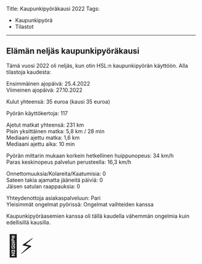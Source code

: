 Title: Kaupunkipyöräkausi 2022
Tags: 
  - Kaupunkipyörä
  - Tilastot
---
## Elämän neljäs kaupunkipyöräkausi
Tämä vuosi 2022 oli neljäs, kun otin HSL:n kaupunkipyörän käyttöön. Alla tilastoja kaudesta:

Ensimmäinen ajopäivä: 25.4.2022  
Viimeinen ajopäivä: 27.10.2022  

Kulut yhteensä: 35 euroa (kausi 35 euroa)  

Pyörän käyttökertoja: 117

Ajetut matkat yhteensä: 231 km  
Pisin yksittäinen matka: 5,8 km / 28 min   
Mediaani ajettu matka: 1,6 km  
Mediaani ajettu aika: 10 min  

Pyörän mittarin mukaan korkein hetkellinen huippunopeus: 34 km/h  
Paras keskinopeus palvelun perusteella: 16,3 km/h

Onnettomuuksia/Kolareita/Kaatumisia: 0  
Sateen takia ajamatta jääneitä päiviä: 0  
Jäisen satulan raappauksia: 0

Yhteydenottoja asiakaspalveluun: Pari  
Yleisimmät ongelmat pyörissä: Ongelmat vaihteiden kanssa

Kaupunkipyöräasemien kanssa oli tällä kaudella vähemmän ongelmia kuin edellisillä kausilla.

<span style="font-size:4em;">🚴⚡</span>